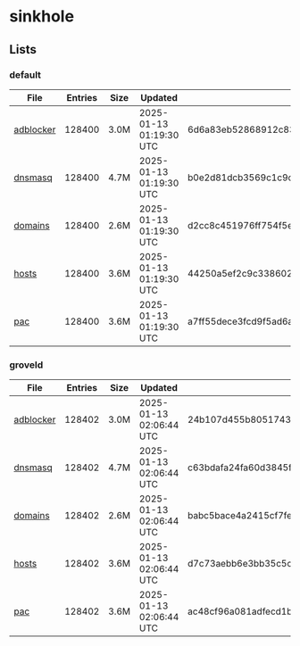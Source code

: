 # sinkhole

## Lists

### default

|File|Entries|Size|Updated|Hash|
|-|-|-|-|-|
|[adblocker](https://raw.githubusercontent.com/groveld/sinkhole/lists/default/adblocker.txt)|128400|3.0M|2025-01-13 01:19:30 UTC|6d6a83eb52868912c83e755b7de2386519951ea0f063d2ddc1900e698eb86c88|
|[dnsmasq](https://raw.githubusercontent.com/groveld/sinkhole/lists/default/dnsmasq.txt)|128400|4.7M|2025-01-13 01:19:30 UTC|b0e2d81dcb3569c1c9cad84bae9be8e615af0c533abc2d12f3c964df75bdad66|
|[domains](https://raw.githubusercontent.com/groveld/sinkhole/lists/default/domains.txt)|128400|2.6M|2025-01-13 01:19:30 UTC|d2cc8c451976ff754f5ec36ce58b8490d6836e00897eb56f061ee2f411f733c4|
|[hosts](https://raw.githubusercontent.com/groveld/sinkhole/lists/default/hosts.txt)|128400|3.6M|2025-01-13 01:19:30 UTC|44250a5ef2c9c338602848da81ff626e70700e5cfda9f00eb4fb0323d8ac0ae1|
|[pac](https://raw.githubusercontent.com/groveld/sinkhole/lists/default/pac.txt)|128400|3.6M|2025-01-13 01:19:30 UTC|a7ff55dece3fcd9f5ad6a2d30a898deddf1ce126a36e0498ecb348f0afaf4006|

### groveld

|File|Entries|Size|Updated|Hash|
|-|-|-|-|-|
|[adblocker](https://raw.githubusercontent.com/groveld/sinkhole/lists/groveld/adblocker.txt)|128402|3.0M|2025-01-13 02:06:44 UTC|24b107d455b8051743ee0bcdf99c8a5e29769f73326336e3db57921ba4305679|
|[dnsmasq](https://raw.githubusercontent.com/groveld/sinkhole/lists/groveld/dnsmasq.txt)|128402|4.7M|2025-01-13 02:06:44 UTC|c63bdafa24fa60d3845f1e4674d95e102701734dbf48ef5d224bd87d72926377|
|[domains](https://raw.githubusercontent.com/groveld/sinkhole/lists/groveld/domains.txt)|128402|2.6M|2025-01-13 02:06:44 UTC|babc5bace4a2415cf7fefca23e7f67b8556b083ccdfdea1e5bff1073f3c82f92|
|[hosts](https://raw.githubusercontent.com/groveld/sinkhole/lists/groveld/hosts.txt)|128402|3.6M|2025-01-13 02:06:44 UTC|d7c73aebb6e3bb35c5c2ce70acd515c406a5166328e283e4b78ad8afbe682e6e|
|[pac](https://raw.githubusercontent.com/groveld/sinkhole/lists/groveld/pac.txt)|128402|3.6M|2025-01-13 02:06:44 UTC|ac48cf96a081adfecd1b6d08f82109c7e49654da504ed1de619f06fd493d1fa0|
